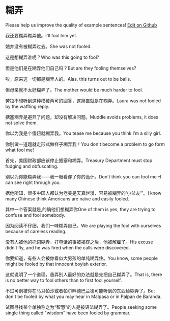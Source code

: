 # 糊弄

Please help us improve the quality of example sentences! [Edit on Github](https://github.com/jiyushe/jiyu-example-sentence-source/blob/main/chinese/hunong.md)

<p><span class="chinese">我还要糊弄糊弄他。</span><span class="english">I'll fool him yet.</span></p>

<p><span class="chinese">她并没有被糊弄过去。</span><span class="english">She was not fooled.</span></p>

<p><span class="chinese">这是想糊弄谁呢？</span><span class="english">Who was this going to fool?</span></p>

<p><span class="chinese">但是他们是在糊弄他们自己吗？</span><span class="english">But are they fooling themselves?</span></p>

<p><span class="chinese">唉，原来这一切都是糊弄人的。</span><span class="english">Alas, this turns out to be balls.</span></p>

<p><span class="chinese">但母亲就不太好糊弄了。</span><span class="english">The mother would be much harder to fool.</span></p>

<p><span class="chinese">劳拉不想听到这种模棱两可的回答，这简直就是在糊弄。</span><span class="english">Laura was not fooled by the waffling reply.</span></p>

<p><span class="chinese">搪塞糊弄是避开了问题，却没有解决问题。</span><span class="english">Muddle avoids problems, it does not solve them.</span></p>

<p><span class="chinese">你以为我是个傻妞就糊弄我。</span><span class="english">You tease me because you think I’m a silly girl.</span></p>

<p><span class="chinese">你别做一道题就走形式做样子糊弄我！</span><span class="english">You don't become a problem to go form what fool me!</span></p>

<p><span class="chinese">首先，美国财政部应该停止搪塞和糊弄。</span><span class="english">Treasury Department must stop fudging and obfuscating.</span></p>

<p><span class="chinese">别以为你能糊弄我——我一眼看穿了你的诡计。</span><span class="english">Don't think you can fool me –I can see right through you.</span></p>

<p><span class="chinese">据他所知，很多中国人都认为老美是天真烂漫、容易被糊弄的‘小盆友’”。</span><span class="english">I know many Chinese think Americans are naïve and easily fooled.</span></p>

<p><span class="chinese">其中一个答案就是,的确他们想糊弄你</span><span class="english">One of them is yes, they are trying to confuse and fool somebody.</span></p>

<p><span class="chinese">因为阅读不仔细，我们一味糊弄自己。</span><span class="english">We are playing the fool with ourselves because of careless reading.</span></p>

<p><span class="chinese">没有人被他的托词糊弄，打电话的事被揭穿之后，他被解雇了。</span><span class="english">His excuse didn’t fly, and he was fired when the calls were discovered.</span></p>

<p><span class="chinese">你要知道，有些人会被你看似大男孩的单纯糊弄住。</span><span class="english">You know, some people might be fooled by that innocent boyish exterior.</span></p>

<p><span class="chinese">这就说明了一个道理，愚弄别人最好的办法就是先把自己糊弄了。</span><span class="english">That is, there is no better way to fool others than to first fool yourself.</span></p>

<p><span class="chinese">不过可别被你在马耳帕沙或者帕尔畔德巴兰德可能听到的东西给糊弄了。</span><span class="english">But don't be fooled by what you may hear in Malpasa or in Palpan de Baranda.</span></p>

<p><span class="chinese">试图寻找某个单独称之为“智慧”的人是被语法糊弄了。</span><span class="english">People seeking some single thing called "wisdom" have been fooled by grammar.</span></p>

